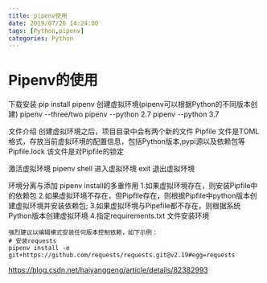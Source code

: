 ```yaml
---
title: pipenv使用
date: 2019/07/26 14:24:00
tags: [Python,pipenv]
categories: Python
---
```

<!-- more -->

# Pipenv的使用

下载安装
pip install pipenv
创建虚拟环境(pipenv可以根据Python的不同版本创建)
pipenv --three/two
pipenv --python 2.7
pipenv --python 3.7

文件介绍
创建虚拟环境之后，项目目录中会有两个新的文件
Pipfile 文件是TOML格式，存放当前虚拟环境的配置信息，包括Python版本,pypi源以及依赖包等
Pipfile.lock 该文件是对Pipfile的锁定

激活虚拟环境
pipenv shell 进入虚拟环境
exit 退出虚拟环境

环境分离与添加
pipenv install的多重作用
1.如果虚拟环境存在，则安装Pipfile中的依赖包
2.如果虚拟环境不存在，但Pipfile存在，则根据Pipfile中python版本创建虚拟环境并安装依赖包;
3.如果虚拟环境与Pipefile都不存在，则根据系统Python版本创建虚拟环境
4.指定requirements.txt 文件安装环境

```text
强烈建议以编辑模式安装任何版本控制依赖，如下示例：
# 安装requests
pipenv install -e git+https://github.com/requests/requests.git@v2.19#egg=requests
```


https://blog.csdn.net/haiyanggeng/article/details/82382993